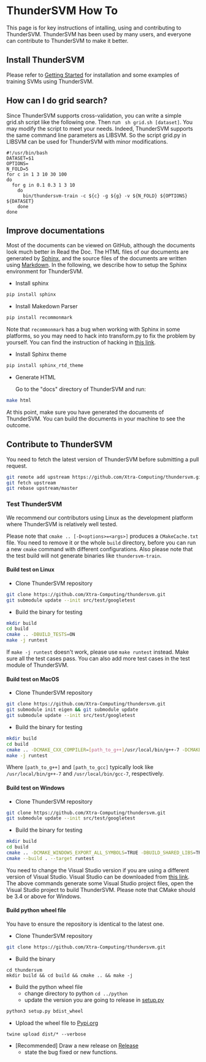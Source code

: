 # ThunderSVM How To
This page is for key instructions of intalling, using and contributing to ThunderSVM. ThunderSVM has been used by many users, and everyone can contribute to ThunderSVM to make it better.

## Install ThunderSVM

Please refer to [Getting Started](get-started.html) for installation and some examples of training SVMs using ThunderSVM.

## How can I do grid search?
   Since ThunderSVM supports cross-validation, you can write a simple grid.sh script like the following one. Then run ``` sh grid.sh [dataset]```.  You may modify the script to meet your needs. Indeed, ThunderSVM supports the same command line parameters as LIBSVM. So the script grid.py in LIBSVM can be used for ThunderSVM with minor modifications.
```
#!/usr/bin/bash
DATASET=$1
OPTIONS=
N_FOLD=5
for c in 1 3 10 30 100
do
  for g in 0.1 0.3 1 3 10
    do
      bin/thundersvm-train -c ${c} -g ${g} -v ${N_FOLD} ${OPTIONS} ${DATASET}
    done
done
```

## Improve documentations
Most of the documents can be viewed on GitHub, although the documents look much better in Read the Doc. The HTML files of our documents are generated by [Sphinx](http://www.sphinx-doc.org/en/stable/), and the source files of the documents are written using [Markdown](http://commonmark.org/). In the following, we describe how to setup the Sphinx environment for ThunderSVM.

* Install sphinx
```bash
pip install sphinx
```

* Install Makedown Parser
```bash
pip install recommonmark
```
Note that ```recommonmark``` has a bug when working with Sphinx in some platforms, so you may need to hack into transform.py to fix the problem by yourself. You can find the instruction of hacking in [this link](https://github.com/sphinx-doc/sphinx/issues/3800).

* Install Sphinx theme
```bash
pip install sphinx_rtd_theme
```

* Generate HTML

   Go to the "docs" directory of ThunderSVM and run:
```bash
make html
```

At this point, make sure you have generated the documents of ThunderSVM. You can build the documents in your machine to see the outcome.

## Contribute to ThunderSVM
You need to fetch the latest version of ThunderSVM before submitting a pull request.
```bash
git remote add upstream https://github.com/Xtra-Computing/thundersvm.git
git fetch upstream
git rebase upstream/master
```

### Test ThunderSVM
We recommend our contributors using Linux as the development platform where ThunderSVM is relatively well tested.

Please note that ```cmake .. [-D<options>=<args>]``` produces a  ```CMakeCache.txt``` file. You need to remove it or the whole ```build``` directory, before you can run a new ```cmake``` command with different configurations. Also please note that the test build will not generate binaries like `thundersvm-train`.
#### Build test on Linux
* Clone ThunderSVM repository
```bash
git clone https://github.com/Xtra-Computing/thundersvm.git
git submodule update --init src/test/googletest
```

* Build the binary for testing
```bash
mkdir build
cd build
cmake .. -DBUILD_TESTS=ON
make -j runtest
```
If ```make -j runtest``` doesn't work, please use ```make runtest``` instead. Make sure all the test cases pass. You can also add more test cases in the test module of ThunderSVM.

#### Build test on MacOS
* Clone ThunderSVM repository
```bash
git clone https://github.com/Xtra-Computing/thundersvm.git
git submodule init eigen && git submodule update
git submodule update --init src/test/googletest
```

* Build the binary for testing
```bash
mkdir build
cd build
cmake .. -DCMAKE_CXX_COMPILER=[path_to_g++]/usr/local/bin/g++-7 -DCMAKE_C_COMPILER=[path_to_gcc] -DUSE_CUDA=OFF -DBUILD_TESTS=ON
make -j runtest
```
Where ```[path_to_g++]``` and ```[path_to_gcc]``` typically look like ```/usr/local/bin/g++-7``` and ```/usr/local/bin/gcc-7```, respectively.

#### Build test on Windows
* Clone ThunderSVM repository
```bash
git clone https://github.com/Xtra-Computing/thundersvm.git
git submodule update --init src/test/googletest
```

* Build the binary for testing
```bash
mkdir build
cd build
cmake .. -DCMAKE_WINDOWS_EXPORT_ALL_SYMBOLS=TRUE -DBUILD_SHARED_LIBS=TRUE -DBUILD_TESTS=ON -G "Visual Studio 14 2015 Win64"
cmake --build . --target runtest
```
You need to change the Visual Studio version if you are using a different version of Visual Studio. Visual Studio can be downloaded from [this link](https://www.visualstudio.com/vs/). The above commands generate some Visual Studio project files, open the Visual Studio project to build ThunderSVM. Please note that CMake should be 3.4 or above for Windows.

#### Build python wheel file
You have to ensure the repository is identical to the latest one.
* Clone ThunderSVM repository
```bash
git clone https://github.com/Xtra-Computing/thundersvm.git
```
* Build the binary
```base
cd thundersvm
mkdir build && cd build && cmake .. && make -j
```
* Build the python wheel file
    - change directory to python
    `cd ../python`
    - update the version you are going to release in [setup.py](https://github.com/Xtra-Computing/thundersvm/blob/1d320932c66e60610669165db25aa4a83e118a70/python/setup.py#L21)
```bash
python3 setup.py bdist_wheel
```
* Upload the wheel file to [Pypi.org](https://pypi.org)
```sybase
twine upload dist/* --verbose
```
* [Recommended] Draw a new release on [Release](https://github.com/Xtra-Computing/thundersvm/releases)
    * state the bug fixed or new functions.
